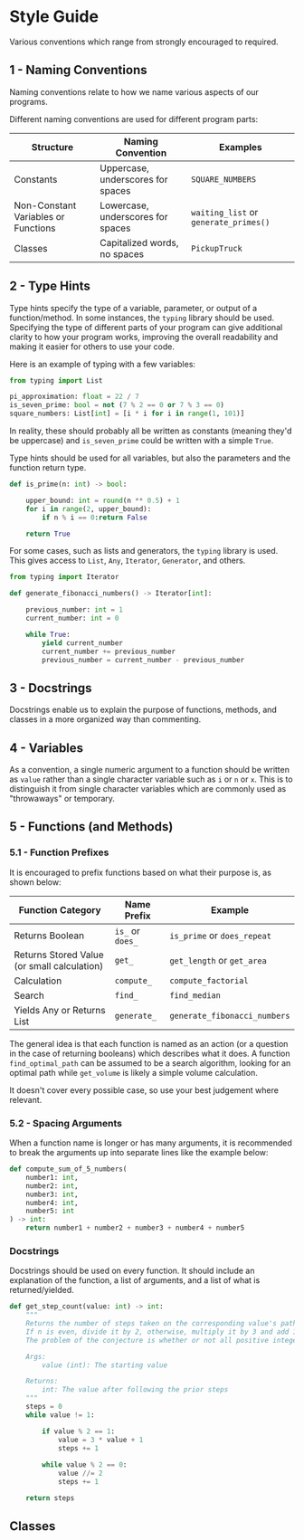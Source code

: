 # Style Guide

Various conventions which range from strongly encouraged to required.

## 1 - Naming Conventions

Naming conventions relate to how we name various aspects of our programs.

Different naming conventions are used for different program parts:

|Structure|Naming Convention|Examples|
|---|---|---|
|Constants|Uppercase, underscores for spaces|`SQUARE_NUMBERS`|
|Non-Constant Variables or Functions|Lowercase, underscores for spaces|`waiting_list` or `generate_primes()`|
|Classes|Capitalized words, no spaces|`PickupTruck`|

## 2 - Type Hints

Type hints specify the type of a variable, parameter, or output of a function/method.  In some instances, the `typing` library should be used.  Specifying the type of different parts of your program can give additional clarity to how your program works, improving the overall readability and making it easier for others to use your code.

Here is an example of typing with a few variables:

```py
from typing import List

pi_approximation: float = 22 / 7
is_seven_prime: bool = not (7 % 2 == 0 or 7 % 3 == 0)
square_numbers: List[int] = [i * i for i in range(1, 101)]
```

In reality, these should probably all be written as constants (meaning they'd be uppercase) and `is_seven_prime` could be written with a simple `True`.

Type hints should be used for all variables, but also the parameters and the function return type.

```py
def is_prime(n: int) -> bool:

	upper_bound: int = round(n ** 0.5) + 1
	for i in range(2, upper_bound):
		if n % i == 0:return False

	return True
```

For some cases, such as lists and generators, the `typing` library is used.  This gives access to `List`, `Any`, `Iterator`, `Generator`, and others.

```py
from typing import Iterator

def generate_fibonacci_numbers() -> Iterator[int]:

	previous_number: int = 1
	current_number: int = 0

	while True:
		yield current_number
		current_number += previous_number
		previous_number = current_number - previous_number
```

## 3 - Docstrings

Docstrings enable us to explain the purpose of functions, methods, and classes in a more organized way than commenting.



## 4 - Variables

As a convention, a single numeric argument to a function should be written as `value` rather than a single character variable such as `i` or `n` or `x`.  This is to distinguish it from single character variables which are commonly used as "throwaways" or temporary.

## 5 - Functions (and Methods)

### 5.1 - Function Prefixes

It is encouraged to prefix functions based on what their purpose is, as shown below:

|Function Category|Name Prefix|Example|
|---|---|---|
|Returns Boolean|`is_` or `does_`|`is_prime` or `does_repeat`|
|Returns Stored Value (or small calculation)|`get_`|`get_length` or `get_area`|
|Calculation|`compute_`|`compute_factorial`|
|Search|`find_`|`find_median`|
|Yields Any or Returns List|`generate_`|`generate_fibonacci_numbers`|

The general idea is that each function is named as an action (or a question in the case of returning booleans) which describes what it does.  A function `find_optimal_path` can be assumed to be a search algorithm, looking for an optimal path while `get_volume` is likely a simple volume calculation.

It doesn't cover every possible case, so use your best judgement where relevant.

### 5.2 - Spacing Arguments

When a function name is longer or has many arguments, it is recommended to break the arguments up into separate lines like the example below:

```py
def compute_sum_of_5_numbers(
	number1: int,
	number2: int,
	number3: int,
	number4: int,
	number5: int
) -> int:
	return number1 + number2 + number3 + number4 + number5
```

### Docstrings

Docstrings should be used on every function.  It should include an explanation of the function, a list of arguments, and a list of what is returned/yielded.

```py
def get_step_count(value: int) -> int:
	"""
	Returns the number of steps taken on the corresponding value's path following the steps of the Collatz Conjecture to reach 1.
	If n is even, divide it by 2, otherwise, multiply it by 3 and add 1.
	The problem of the conjecture is whether or not all positive integers eventually reach 1.

	Args:
		value (int): The starting value

	Returns:
		int: The value after following the prior steps
	"""
	steps = 0
	while value != 1:

		if value % 2 == 1:
			value = 3 * value + 1
			steps += 1
		
		while value % 2 == 0:
			value //= 2
			steps += 1

	return steps
```

## Classes